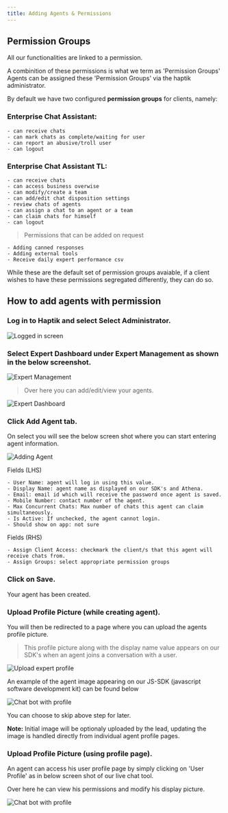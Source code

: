 ```yaml
---
title: Adding Agents & Permissions
---
```


## Permission Groups


All our functionalities are linked to a permission.

A combinition of these permissions is what we term as 'Permission Groups' Agents can be assigned these 'Permission Groups' via the haptik administrator.

By default we have two configured **permission groups** for clients, namely:

### Enterprise Chat Assistant:

	- can receive chats
	- can mark chats as complete/waiting for user
	- can report an abusive/troll user
	- can logout

### Enterprise Chat Assistant TL:

	- can receive chats
	- can access business overwise
	- can modify/create a team
	- can add/edit chat disposition settings
	- review chats of agents
	- can assign a chat to an agent or a team
	- can claim chats for himself
	- can logout

>  Permissions that can be added on request 

	- Adding canned responses
	- Adding external tools
	- Receive daily expert performance csv

While these are the default set of permission groups avaiable, if a client wishes to have these permissions segregated differently, they can do so.
<!-- TODO: add a link to permission group editing here -->

## How to add agents with permission


### Log in to Haptik and select Select Administrator.

![Logged in screen](assets/haptik_logged_in_screen.png)

### Select Expert Dashboard under Expert Management as shown in the below screenshot.

![Expert Management](assets/expert_management.png)

>  Over here you can add/edit/view your agents.

![Expert Dashboard](assets/expert_dashboard.png)

### Click Add Agent tab.

On select you will see the below screen shot where you can start entering agent information.

![Adding Agent](assets/add_agent.png)

Fields (LHS)

	- User Name: agent will log in using this value.
	- Display Name: agent name as displayed on our SDK's and Athena.
	- Email: email id which will receive the password once agent is saved.
	- Mobile Number: contact number of the agent.
	- Max Concurrent Chats: Max number of chats this agent can claim simultaneously.
	- Is Active: If unchecked, the agent cannot login.
	- Should show on app: not sure

Fields (RHS)

	- Assign Client Access: checkmark the client/s that this agent will receive chats from.
	- Assign Groups: select appropriate permission groups

### Click on Save. 

Your agent has been created.

### Upload Profile Picture (while creating agent).
You will then be redirected to a page where you can upload the agents profile picture.

>  This profile picture along with the display name value appears on our SDK's when an agent joins a conversation with a user.

![Upload expert profile](assets/upload_expert_profile.png)

An example of the agent image appearing on our JS-SDK (javascript software development kit) can be found below

![Chat bot with profile](assets/chat_bot_with_profile.png)

You can choose to skip above step for later.

**Note:** Initial image will be optionaly uploaded by the lead, updating the image is handled directly from individual agent profile pages.

### Upload Profile Picture (using profile page).

An agent can access his user profile page by simply clicking on 'User Profile' as in below screen shot of our live chat tool.

Over here he can view his permissions and modify his display picture.

![Chat bot with profile](assets/how_to_access_profile.png)

